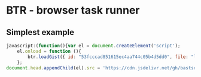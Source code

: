 # BTR - browser task runner


## Simplest example

```js
javascript:(function(){var el = document.createElement('script');
    el.onload = function (){
        btr.loadGist({ id: "53fcccad851615ec4aa744c05b4d5dd0", file: "load.js" });
    };
document.head.appendChild(el).src = 'https://cdn.jsdelivr.net/gh/bastsoft/btr@v0.3.8/dist/btr.js';})();
```